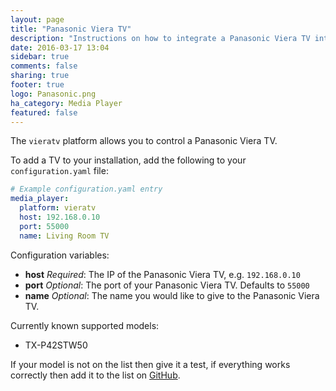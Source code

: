 ```yaml
---
layout: page
title: "Panasonic Viera TV"
description: "Instructions on how to integrate a Panasonic Viera TV into Home Assistant."
date: 2016-03-17 13:04
sidebar: true
comments: false
sharing: true
footer: true
logo: Panasonic.png
ha_category: Media Player
featured: false
---
```


The `vieratv` platform allows you to control a Panasonic Viera TV.

To add a TV to your installation, add the following to your `configuration.yaml` file:

```yaml
# Example configuration.yaml entry
media_player:
  platform: vieratv
  host: 192.168.0.10
  port: 55000
  name: Living Room TV
```

Configuration variables:

- **host** *Required*: The IP of the Panasonic Viera TV, e.g. `192.168.0.10`
- **port** *Optional*: The port of your Panasonic Viera TV. Defaults to `55000`
- **name** *Optional*: The name you would like to give to the Panasonic Viera TV.

Currently known supported models:

- TX-P42STW50

If your model is not on the list then give it a test, if everything works correctly then add it to the list on [GitHub](https://github.com/balloob/home-assistant.io).
